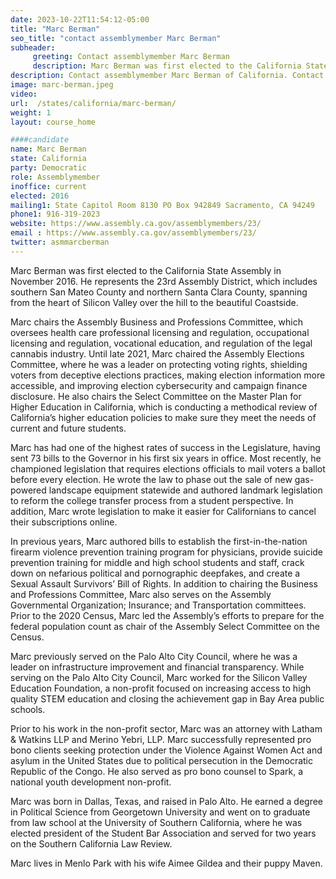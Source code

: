 ```yaml
---
date: 2023-10-22T11:54:12-05:00
title: "Marc Berman"
seo_title: "contact assemblymember Marc Berman"
subheader:
     greeting: Contact assemblymember Marc Berman
     description: Marc Berman was first elected to the California State Assembly in November 2016. He represents the 23rd Assembly District, which includes southern San Mateo County and northern Santa Clara County, spanning from the heart of Silicon Valley over the hill to the beautiful Coastside.
description: Contact assemblymember Marc Berman of California. Contact information for Marc Berman includes email address, phone number, and mailing address.
image: marc-berman.jpeg
video:
url:  /states/california/marc-berman/
weight: 1
layout: course_home

####candidate
name: Marc Berman
state: California
party: Democratic
role: Assemblymember
inoffice: current
elected: 2016
mailing1: State Capitol Room 8130 PO Box 942849 Sacramento, CA 94249
phone1: 916-319-2023
website: https://www.assembly.ca.gov/assemblymembers/23/
email : https://www.assembly.ca.gov/assemblymembers/23/
twitter: asmmarcberman
---
```


Marc Berman was first elected to the California State Assembly in November 2016. He represents the 23rd Assembly District, which includes southern San Mateo County and northern Santa Clara County, spanning from the heart of Silicon Valley over the hill to the beautiful Coastside.

Marc chairs the Assembly Business and Professions Committee, which oversees health care professional licensing and regulation, occupational licensing and regulation, vocational education, and regulation of the legal cannabis industry. Until late 2021, Marc chaired the Assembly Elections Committee, where he was a leader on protecting voting rights, shielding voters from deceptive elections practices, making election information more accessible, and improving election cybersecurity and campaign finance disclosure. He also chairs the Select Committee on the Master Plan for Higher Education in California, which is conducting a methodical review of California’s higher education policies to make sure they meet the needs of current and future students.

Marc has had one of the highest rates of success in the Legislature, having sent 73 bills to the Governor in his first six years in office. Most recently, he championed legislation that requires elections officials to mail voters a ballot before every election. He wrote the law to phase out the sale of new gas-powered landscape equipment statewide and authored landmark legislation to reform the college transfer process from a student perspective. In addition, Marc wrote legislation to make it easier for Californians to cancel their subscriptions online.

In previous years, Marc authored bills to establish the first-in-the-nation firearm violence prevention training program for physicians, provide suicide prevention training for middle and high school students and staff, crack down on nefarious political and pornographic deepfakes, and create a Sexual Assault Survivors’ Bill of Rights. In addition to chairing the Business and Professions Committee, Marc also serves on the Assembly Governmental Organization; Insurance; and Transportation committees. Prior to the 2020 Census, Marc led the Assembly’s efforts to prepare for the federal population count as chair of the Assembly Select Committee on the Census.

Marc previously served on the Palo Alto City Council, where he was a leader on infrastructure improvement and financial transparency. While serving on the Palo Alto City Council, Marc worked for the Silicon Valley Education Foundation, a non-profit focused on increasing access to high quality STEM education and closing the achievement gap in Bay Area public schools.

Prior to his work in the non-profit sector, Marc was an attorney with Latham & Watkins LLP and Merino Yebri, LLP. Marc successfully represented pro bono clients seeking protection under the Violence Against Women Act and asylum in the United States due to political persecution in the Democratic Republic of the Congo. He also served as pro bono counsel to Spark, a national youth development non-profit.

Marc was born in Dallas, Texas, and raised in Palo Alto. He earned a degree in Political Science from Georgetown University and went on to graduate from law school at the University of Southern California, where he was elected president of the Student Bar Association and served for two years on the Southern California Law Review.

Marc lives in Menlo Park with his wife Aimee Gildea and their puppy Maven.
